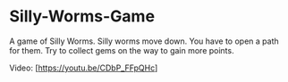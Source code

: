 # Silly-Worms-Game
A game of Silly Worms. Silly worms move down. You have to open a path for them. Try to collect gems on the way to gain more points.

Video: [https://youtu.be/CDbP_FFpQHc]
